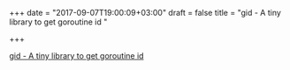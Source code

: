 +++
date = "2017-09-07T19:00:09+03:00"
draft = false
title = "gid - A tiny library to get goroutine id "

+++

<p><a href="https://t.co/5iCMSHs8QY">gid - A tiny library to get goroutine id </a></p>